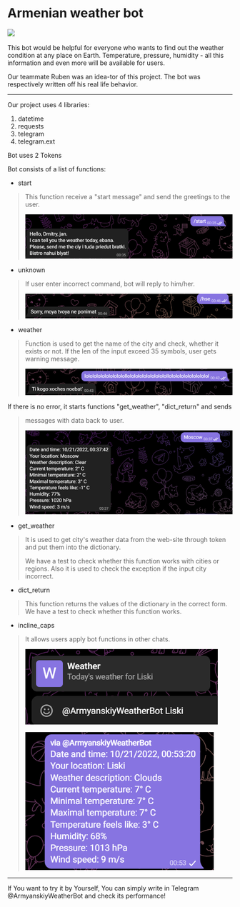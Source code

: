 **Armenian weather bot**
============================================================
![](https://imgtest.mir24.tv/uploaded/images/crops/2022/February/870x489_903x0_detail_crop_20220225123615_d6ff9cb2_8f7a1da83fbd942465b2c13d3c6749c0d18701a854fdc6c261f1af840e3b5af7.jpg)

This bot would be helpful for everyone who wants to find out
the weather condition at any place on Earth. Temperature, pressure, humidity - 
all this information and even more will be available for users.

Our teammate Ruben was an idea-tor of this project. The bot was respectively written off his real life behavior.

---
Our project uses 4 libraries:
1. datetime
2. requests
3. telegram
4. telegram.ext

Bot uses 2 Tokens

Bot consists of a list of functions:

- start
> This function receive a "start message" and send the greetings to the user.
> 
>![img_1.png](Images/img_1.png)

- unknown
> If user enter incorrect command, bot will reply to him/her.
> 
> 
> ![img_5.png](Images/img_5.png)

- weather
> Function is used to get the name of the city and check, whether it exists
> or not. If the len of the input exceed 35 symbols, user gets warning message.
> 
> 
> ![img_4.png](Images/img_4.png)
>
>
If there is no error, it starts functions "get_weather", "dict_return" and sends
> messages with data back to user.
> 
> 
> ![img_6.png](Images/img_6.png)
> 
- get_weather
> It is used to get city's weather data from 
> the web-site through token and put them into the dictionary.
> 
>We have a test to check whether this function works with cities or regions.
> Also it is used to check the exception if the input city incorrect.
> 
> 
- dict_return
> This function returns the values of the dictionary in the correct form.
> We have a test to check whether this function works.
> 
- incline_caps
> It allows users apply bot functions in other chats.
> 
> 
> ![img_8.png](Images/img_8.png)
>
> 
> ![img_9.png](Images/img_9.png)

---

If You want to try it by Yourself, You can simply write in Telegram 
@ArmyanskiyWeatherBot and check its performance!

